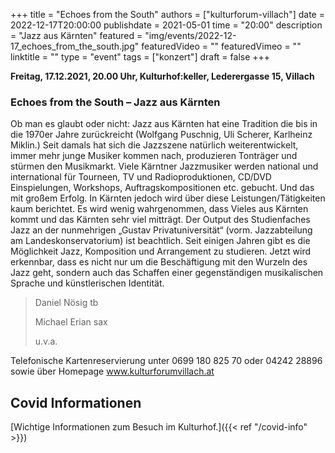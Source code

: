 +++
title = "Echoes from the South"
authors = ["kulturforum-villach"]
date = 2022-12-17T20:00:00
publishdate = 2021-05-01
time = "20:00"
description = "Jazz aus Kärnten"
featured = "img/events/2022-12-17_echoes_from_the_south.jpg"
featuredVideo = ""
featuredVimeo = ""
linktitle = ""
type = "event"
tags = ["konzert"]
draft = false
+++

**Freitag, 17.12.2021, 20.00 Uhr, Kulturhof:keller, Lederergasse 15, Villach**

### Echoes from the South – Jazz aus Kärnten


Ob man es glaubt oder nicht: Jazz aus Kärnten hat eine Tradition die bis in die 1970er Jahre zurückreicht (Wolfgang Puschnig, Uli Scherer, Karlheinz Miklin.) Seit damals hat sich die Jazzszene natürlich weiterentwickelt, immer mehr junge Musiker kommen nach, produzieren Tonträger und stürmen den Musikmarkt.
Viele Kärntner Jazzmusiker werden national und international für Tourneen, TV und Radioproduktionen, CD/DVD Einspielungen, Workshops, Auftragskompositionen etc. gebucht. Und das mit großem Erfolg. In Kärnten jedoch wird über diese Leistungen/Tätigkeiten kaum berichtet. Es wird wenig wahrgenommen, dass Vieles aus Kärnten kommt und das Kärnten sehr viel mitträgt.
Der Output des Studienfaches Jazz an der nunmehrigen „Gustav Privatuniversität“ (vorm. Jazzabteilung am Landeskonservatorium) ist beachtlich.
Seit einigen Jahren gibt es die Möglichkeit Jazz, Komposition und Arrangement zu studieren. Jetzt wird erkennbar, dass es nicht nur um die Beschäftigung mit den Wurzeln des Jazz geht, sondern auch das Schaffen einer gegenständigen musikalischen Sprache und künstlerischen Identität.

>Daniel Nösig tb
>
>Michael Erian sax
>
>u.v.a.


Telefonische Kartenreservierung unter 0699 180 825 70 oder 04242 28896  sowie über Homepage www.kulturforumvillach.at                             




## Covid Informationen

[Wichtige Informationen zum Besuch im Kulturhof.]({{< ref "/covid-info" >}})
